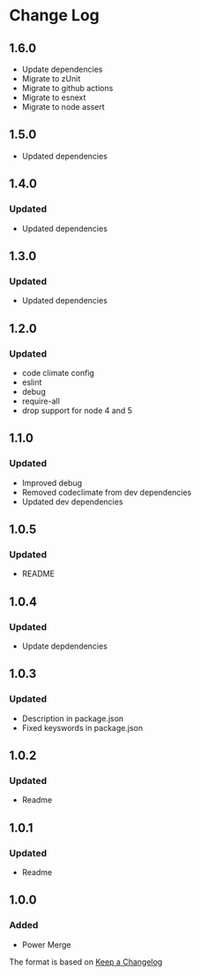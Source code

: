 # Change Log
## 1.6.0
- Update dependencies
- Migrate to zUnit
- Migrate to github actions
- Migrate to esnext
- Migrate to node assert

## 1.5.0
- Updated dependencies

## 1.4.0
### Updated
- Updated dependencies

## 1.3.0
### Updated
- Updated dependencies

## 1.2.0
### Updated
- code climate config
- eslint
- debug
- require-all
- drop support for node 4 and 5

## 1.1.0
### Updated
- Improved debug
- Removed codeclimate from dev dependencies
- Updated dev dependencies

## 1.0.5
### Updated
- README

## 1.0.4
### Updated
- Update depdendencies

## 1.0.3
### Updated
- Description in package.json
- Fixed keyswords in package.json

## 1.0.2
### Updated
- Readme

## 1.0.1
### Updated
- Readme

## 1.0.0
### Added
- Power Merge

The format is based on [Keep a Changelog](http://keepachangelog.com/)
